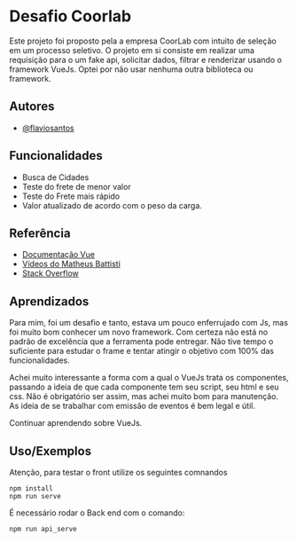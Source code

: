
# Desafio Coorlab

Este projeto foi proposto pela a empresa CoorLab com intuito de seleção em um processo seletivo. O projeto em si consiste em realizar uma requisição para o um fake api, solicitar dados, filtrar e renderizar usando o framework VueJs. Optei por não usar nenhuma outra biblioteca ou framework.




## Autores

- [@flaviosantos](https://github.com/flaviosantospqri)


## Funcionalidades

- Busca de Cidades
- Teste do frete de menor valor
- Teste do Frete mais rápido
- Valor atualizado de acordo com o peso da carga.


## Referência

 - [Documentação Vue](https://vuejs.org/guide/introduction.html)
 - [Vídeos do Matheus Battisti](https://www.youtube.com/playlist?list=PLnDvRpP8BnezDglaAvtWgQXzsOmXUuRHL)
 - [Stack Overflow](https://stackoverflow.com/)


## Aprendizados

Para mim, foi um desafio e tanto, estava um pouco enferrujado com Js, mas foi muito bom conhecer um novo framework. Com certeza não está no padrão de excelência que a ferramenta pode entregar. Não tive tempo o suficiente para estudar o frame e tentar atingir o objetivo com 100% das funcionalidades. 

Achei muito interessante a forma com a qual o VueJs trata os componentes, passando a ideia de que cada componente tem seu script, seu html e seu css. Não é obrigatório ser assim, mas achei muito bom para manutenção. As ideia de se trabalhar com emissão de eventos é bem legal e útil.

Continuar aprendendo sobre VueJs.


## Uso/Exemplos

Atenção, para testar o front utilize os seguintes comnandos
```Shell
npm install
npm run serve

```
É necessário rodar o Back end com o comando: 

```Shell
npm run api_serve

```

